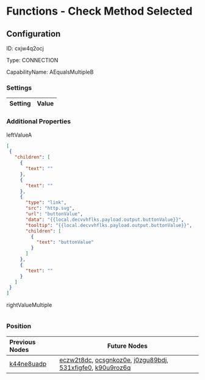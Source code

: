 # Functions - Check Method Selected
## Configuration
ID:  cxjw4q2ocj

Type: CONNECTION 

CapabilityName: AEqualsMultipleB

### Settings
| Setting | Value  |
| :------------------------ | ---------------------------------------- |
 




### Additional Properties
leftValueA
 ```json 
[
  {
    "children": [
      {
        "text": ""
      },
      {
        "text": ""
      },
      {
        "type": "link",
        "src": "http.svg",
        "url": "buttonValue",
        "data": "{{local.decvvhflks.payload.output.buttonValue}}",
        "tooltip": "{{local.decvvhflks.payload.output.buttonValue}}",
        "children": [
          {
            "text": "buttonValue"
          }
        ]
      },
      {
        "text": ""
      }
    ]
  }
]
```


rightValueMultiple
 ```json 

```




### Position
| Previous Nodes | Future Nodes |
| :------------- | ------------ |
| [k44ne8uadp](./k44ne8uadp.md) | [eczw2t8dc](./eczw2t8dc.md), [ocsgnkoz0e](./ocsgnkoz0e.md), [j0zgu89bdj](./j0zgu89bdj.md), [531xfigfe0](./531xfigfe0.md), [k90u9roz6q](./k90u9roz6q.md) |